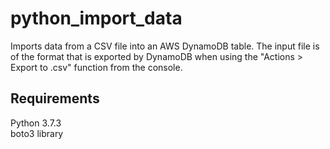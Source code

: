 # python_import_data
Imports data from a CSV file into an AWS DynamoDB table. The input file is of the format that is exported by DynamoDB when using the "Actions > Export to .csv" function from the console.

## Requirements
Python 3.7.3<br>
boto3 library
